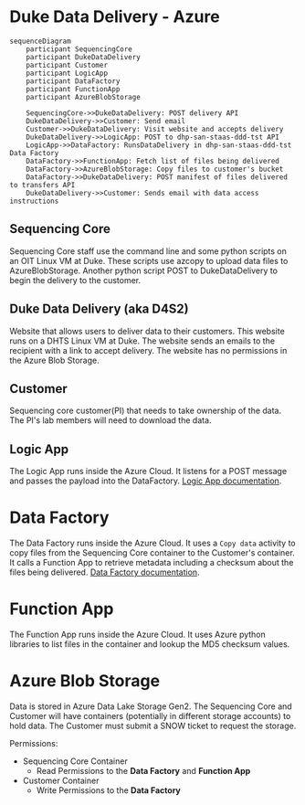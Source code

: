 # Duke Data Delivery - Azure

```mermaid
sequenceDiagram
    participant SequencingCore
    participant DukeDataDelivery
    participant Customer
    participant LogicApp
    participant DataFactory
    participant FunctionApp    
    participant AzureBlobStorage   
    
    SequencingCore->>DukeDataDelivery: POST delivery API
    DukeDataDelivery->>Customer: Send email
    Customer->>DukeDataDelivery: Visit website and accepts delivery
    DukeDataDelivery->>LogicApp: POST to dhp-san-staas-ddd-tst API
    LogicApp->>DataFactory: RunsDataDelivery in dhp-san-staas-ddd-tst Data Factory
    DataFactory->>FunctionApp: Fetch list of files being delivered
    DataFactory->>AzureBlobStorage: Copy files to customer's bucket 
    DataFactory->>DukeDataDelivery: POST manifest of files delivered to transfers API
    DukeDataDelivery->>Customer: Sends email with data access instructions
```

## Sequencing Core
Sequencing Core staff use the command line and some python scripts on an OIT Linux VM at Duke.
These scripts use azcopy to upload data files to AzureBlobStorage.
Another python script POST to DukeDataDelivery to begin the delivery to the customer.

## Duke Data Delivery (aka D4S2)
Website that allows users to deliver data to their customers. This website runs on a DHTS Linux VM at Duke.
The website sends an emails to the recipient with a link to accept delivery.
The website has no permissions in the Azure Blob Storage.

## Customer
Sequencing core customer(PI) that needs to take ownership of the data. The PI's lab members will need to download the data.


## Logic App
The Logic App runs inside the Azure Cloud. It listens for a POST message and passes the payload into the DataFactory. [Logic App documentation](https://docs.microsoft.com/en-us/azure/logic-apps/logic-apps-overview).

# Data Factory
The Data Factory runs inside the Azure Cloud. It uses a `Copy data` activity to copy files from the Sequencing Core container to the Customer's container. It calls a Function App to retrieve metadata including a checksum about the files being delivered.
[Data Factory documentation](https://docs.microsoft.com/en-us/azure/data-factory/introduction).

# Function App    
The Function App runs inside the Azure Cloud. It uses Azure python libraries to list files in the container and lookup the MD5 checksum values.

# Azure Blob Storage   
Data is stored in Azure Data Lake Storage Gen2. The Sequencing Core and Customer will have containers (potentially in different storage accounts) to hold data. The Customer must submit a SNOW ticket to request the storage.

Permissions:
- Sequencing Core Container
  - Read Permissions to the **Data Factory** and **Function App**
- Customer Container
  - Write Permissions to the **Data Factory**
 
